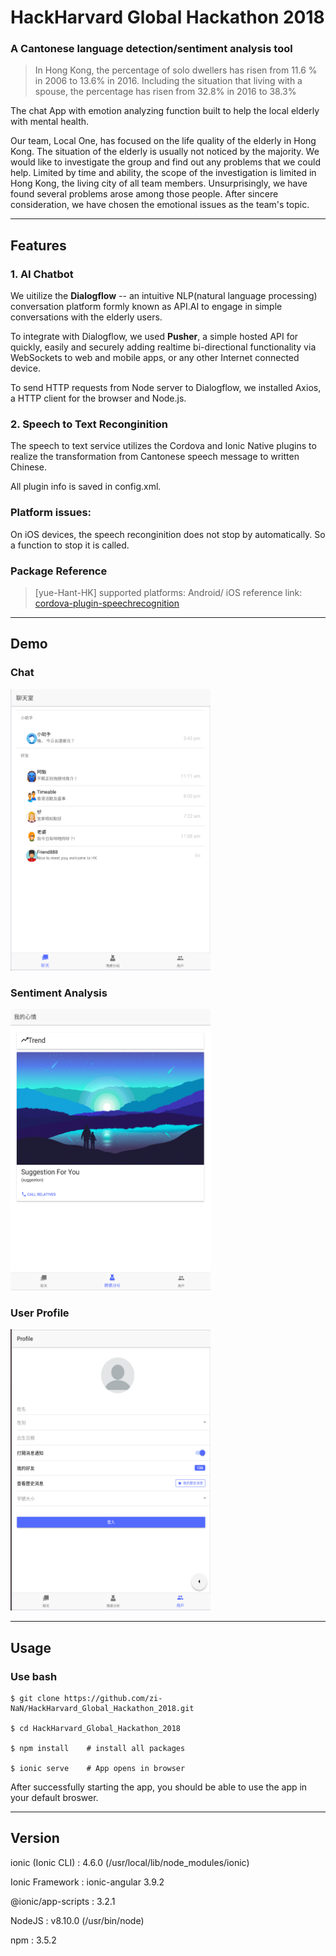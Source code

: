 # HackHarvard Global Hackathon 2018

### A Cantonese language detection/sentiment analysis tool

> In Hong Kong, the percentage of solo dwellers has risen from 11.6 % in 2006 to 13.6% in 2016. Including the situation that living with a spouse, the percentage has risen from 32.8% in 2016 to 38.3%

The chat App with emotion analyzing function built to help the local elderly with mental health.

Our team, Local One, has focused on the life quality of the elderly in Hong Kong. The situation of the elderly is usually not noticed by the majority. We would like to investigate the group and find out any problems that we could help. Limited by time and ability, the scope of the investigation is limited in Hong Kong, the living city of all team members. Unsurprisingly,  we have found several problems arose among those people. After sincere consideration, we have chosen the emotional issues as the team's topic. 

-------------------------------------------------------------
## Features

### 1. AI Chatbot

We uitilize the **Dialogflow** -- an intuitive NLP(natural language processing) conversation platform formly known as API.AI to engage in simple conversations with the elderly users. 

To integrate with Dialogflow, we used **Pusher**, a simple hosted API for quickly, easily and securely adding realtime bi-directional functionality via WebSockets to web and mobile apps, or any other Internet connected device.

To send HTTP requests from Node server to Dialogflow, we installed Axios, a HTTP client for the browser and Node.js.

### 2. Speech to Text Reconginition 

The speech to text service utilizes the Cordova and Ionic Native plugins to realize the transformation from Cantonese speech message to written Chinese.

All plugin info is saved in config.xml.

### Platform issues:

On iOS devices, the speech reconginition does not stop by automatically. So a function to stop it is called.

### Package Reference

> [yue-Hant-HK]
> supported platforms: Android/ iOS
> reference link: [cordova-plugin-speechrecognition](https://github.com/pbakondy/cordova-plugin-speechrecognition)

------------------------------------------------------------------

## Demo

### Chat

<img src="/src/assets/imgs/demo/chat.png" alt="chat" width="320" height="450"/>

### Sentiment Analysis

<img src="/src/assets/imgs/demo/mood.png" alt="mood" width="320" height="450"/>

### User Profile

<img src="/src/assets/imgs/demo/profile.png" alt="mood" width="320" height="450"/>

----------------------------------------------------------
## Usage

### Use bash

```
$ git clone https://github.com/zi-NaN/HackHarvard_Global_Hackathon_2018.git

$ cd HackHarvard_Global_Hackathon_2018

$ npm install    # install all packages

$ ionic serve    # App opens in browser
```

After successfully starting the app, you should be able to use the app in your default broswer.


---------------------------------------------------------
## Version
ionic (Ionic CLI)  : 4.6.0 (/usr/local/lib/node_modules/ionic)

Ionic Framework    : ionic-angular 3.9.2

@ionic/app-scripts : 3.2.1

NodeJS : v8.10.0 (/usr/bin/node)

npm    : 3.5.2